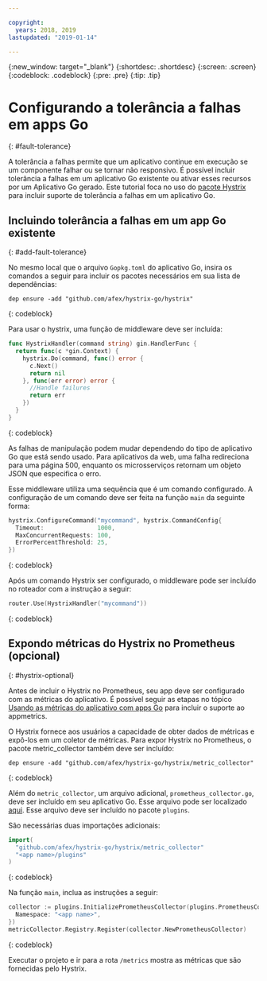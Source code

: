```yaml
---

copyright:
  years: 2018, 2019
lastupdated: "2019-01-14"

---
```


{:new_window: target="_blank"}
{:shortdesc: .shortdesc}
{:screen: .screen}
{:codeblock: .codeblock}
{:pre: .pre}
{:tip: .tip}

# Configurando a tolerância a falhas em apps Go
{: #fault-tolerance}

A tolerância a falhas permite que um aplicativo continue em execução se um componente falhar ou se tornar não responsivo. É possível incluir tolerância a falhas em um aplicativo Go existente ou ativar esses recursos por um Aplicativo Go gerado. Este tutorial foca no uso do [pacote Hystrix](https://godoc.org/github.com/afex/hystrix-go/hystrix) para incluir suporte de tolerância a falhas em um aplicativo Go.

## Incluindo tolerância a falhas em um app Go existente
{: #add-fault-tolerance}

No mesmo local que o arquivo `Gopkg.toml` do aplicativo Go, insira os comandos a seguir para incluir os pacotes necessários em sua lista de dependências:
```
dep ensure -add "github.com/afex/hystrix-go/hystrix"
```
{: codeblock}

Para usar o hystrix, uma função de middleware deve ser incluída:
```go
func HystrixHandler(command string) gin.HandlerFunc {
  return func(c *gin.Context) {
    hystrix.Do(command, func() error {
      c.Next()
      return nil
    }, func(err error) error {
      //Handle failures
      return err
    })
  }
}
``` 
{: codeblock}

As falhas de manipulação podem mudar dependendo do tipo de aplicativo Go que está sendo usado. Para aplicativos da web, uma falha redireciona para uma página 500, enquanto os microsserviços retornam um objeto JSON que especifica o erro.

Esse middleware utiliza uma sequência que é um comando configurado. A configuração de um comando deve ser feita na função `main` da seguinte forma:
```go
hystrix.ConfigureCommand("mycommand", hystrix.CommandConfig{
  Timeout:               1000,
  MaxConcurrentRequests: 100,
  ErrorPercentThreshold: 25,
})
```
{: codeblock}

Após um comando Hystrix ser configurado, o middleware pode ser incluído no roteador com a instrução a seguir:
```go
router.Use(HystrixHandler("mycommand"))
```
{: codeblock}

## Expondo métricas do Hystrix no Prometheus (opcional)
{: #hystrix-optional}

Antes de incluir o Hystrix no Prometheus, seu app deve ser configurado com as métricas do aplicativo. É possível seguir as etapas no tópico [Usando as métricas do aplicativo com apps Go](/docs/go/appmetrics.html) para incluir o suporte ao appmetrics.

O Hystrix fornece aos usuários a capacidade de obter dados de métricas e expô-los em um coletor de métricas. Para expor Hystrix no Prometheus, o pacote metric_collector também deve ser incluído:
```
dep ensure -add "github.com/afex/hystrix-go/hystrix/metric_collector"
```
{: codeblock}

Além do `metric_collector`, um arquivo adicional, `prometheus_collector.go`, deve ser incluído em seu aplicativo Go. Esse arquivo pode ser localizado [aqui](https://github.com/ibm-developer/generator-ibm-core-golang-gin/blob/develop/generators/app/templates/plugins/prometheus_collector.go). Esse arquivo deve ser incluído no pacote `plugins`.

São necessárias duas importações adicionais:
```go
import(
  "github.com/afex/hystrix-go/hystrix/metric_collector"
  "<app name>/plugins"
)
```
{: codeblock}

Na função `main`, inclua as instruções a seguir:
```go
collector := plugins.InitializePrometheusCollector(plugins.PrometheusCollectorConfig{
  Namespace: "<app name>",
})
metricCollector.Registry.Register(collector.NewPrometheusCollector)
```
{: codeblock}

Executar o projeto e ir para a rota `/metrics` mostra as métricas que são fornecidas pelo Hystrix.
